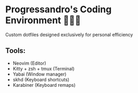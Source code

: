 # Progressandro's Coding Environment 🧑🏻‍💻
Custom dotfiles designed exclusively for personal efficiency

## Tools:
- Neovim (Editor)
- Kitty + zsh + tmux (Terminal)
- Yabai (Window manager)
- skhd (Keyboard shortcuts)
- Karabiner (Keyboard remaps)
